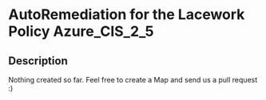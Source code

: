# AutoRemediation for the Lacework Policy Azure_CIS_2_5

## Description
Nothing created so far. Feel free to create a Map and send us a pull request :)
